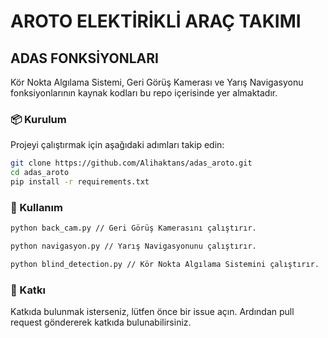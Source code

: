 # AROTO ELEKTİRİKLİ ARAÇ TAKIMI
## ADAS FONKSİYONLARI

Kör Nokta Algılama Sistemi, Geri Görüş Kamerası ve Yarış Navigasyonu fonksiyonlarının kaynak kodları bu repo içerisinde yer almaktadır.

###  📦 Kurulum
Projeyi çalıştırmak için aşağıdaki adımları takip edin:

```bash
git clone https://github.com/Alihaktans/adas_aroto.git
cd adas_aroto
pip install -r requirements.txt
```
### 🚀 Kullanım

```bash
python back_cam.py // Geri Görüş Kamerasını çalıştırır.

python navigasyon.py // Yarış Navigasyonunu çalıştırır.

python blind_detection.py // Kör Nokta Algılama Sistemini çalıştırır.
```

### 🤝 Katkı
Katkıda bulunmak isterseniz, lütfen önce bir issue açın. Ardından pull request göndererek katkıda bulunabilirsiniz.